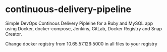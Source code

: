 # continuous-delivery-pipeline
Simple DevOps Continous Delivery Pipleine for a Ruby and MySQL app using Docker, docker-compose, Jenkins, GitLab, Docker Registry and Snap Creator.

Change docker registry from 10.65.57.126:5000 in all files to your registry 
